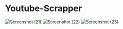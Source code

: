 # Youtube-Scrapper
![Screenshot (21)](https://github.com/user-attachments/assets/dd9f77c9-02b0-44b3-ab06-d49936589015)
![Screenshot (22)](https://github.com/user-attachments/assets/a155c9dd-5b59-4bed-b85f-2ef83c39478e)
![Screenshot (23)](https://github.com/user-attachments/assets/98778ded-906b-455a-b2c2-492e9292f3e5)
